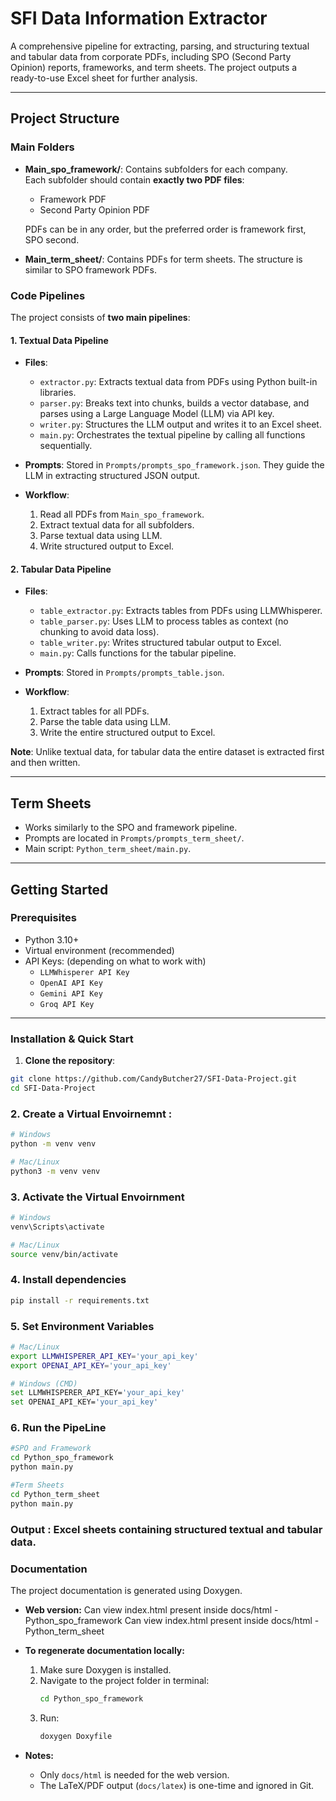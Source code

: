 # SFI Data Information Extractor

A comprehensive pipeline for extracting, parsing, and structuring textual and tabular data from corporate PDFs, including SPO (Second Party Opinion) reports, frameworks, and term sheets. The project outputs a ready-to-use Excel sheet for further analysis.

---

## Project Structure

### Main Folders

- **Main_spo_framework/**: Contains subfolders for each company.  
  Each subfolder should contain **exactly two PDF files**:
  - Framework PDF
  - Second Party Opinion PDF  

  PDFs can be in any order, but the preferred order is framework first, SPO second.

- **Main_term_sheet/**: Contains PDFs for term sheets. The structure is similar to SPO framework PDFs.

### Code Pipelines

The project consists of **two main pipelines**:

#### 1. Textual Data Pipeline

- **Files**:
  - `extractor.py`: Extracts textual data from PDFs using Python built-in libraries.
  - `parser.py`: Breaks text into chunks, builds a vector database, and parses using a Large Language Model (LLM) via API key.
  - `writer.py`: Structures the LLM output and writes it to an Excel sheet.
  - `main.py`: Orchestrates the textual pipeline by calling all functions sequentially.
  
- **Prompts**: Stored in `Prompts/prompts_spo_framework.json`. They guide the LLM in extracting structured JSON output.

- **Workflow**:
  1. Read all PDFs from `Main_spo_framework`.
  2. Extract textual data for all subfolders.
  3. Parse textual data using LLM.
  4. Write structured output to Excel.

#### 2. Tabular Data Pipeline

- **Files**:
  - `table_extractor.py`: Extracts tables from PDFs using LLMWhisperer.
  - `table_parser.py`: Uses LLM to process tables as context (no chunking to avoid data loss).
  - `table_writer.py`: Writes structured tabular output to Excel.
  - `main.py`: Calls functions for the tabular pipeline.
  
- **Prompts**: Stored in `Prompts/prompts_table.json`.

- **Workflow**:
  1. Extract tables for all PDFs.
  2. Parse the table data using LLM.
  3. Write the entire structured output to Excel.

**Note**: Unlike textual data, for tabular data the entire dataset is extracted first and then written.

---

## Term Sheets

- Works similarly to the SPO and framework pipeline.
- Prompts are located in `Prompts/prompts_term_sheet/`.
- Main script: `Python_term_sheet/main.py`.

---

## Getting Started

### Prerequisites

- Python 3.10+
- Virtual environment (recommended)
- API Keys: (depending on what to work with)
  - `LLMWhisperer API Key`
  - `OpenAI API Key`
  - `Gemini API Key`
  - `Groq API Key`

  
---

### Installation & Quick Start

1. **Clone the repository**:

```bash
git clone https://github.com/CandyButcher27/SFI-Data-Project.git
cd SFI-Data-Project
```
### 2. **Create a Virtual Envoirnemnt** :

```bash
# Windows
python -m venv venv

# Mac/Linux
python3 -m venv venv
```
### 3. **Activate the Virtual Envoirnment**
```bash
# Windows
venv\Scripts\activate

# Mac/Linux
source venv/bin/activate
```
### 4. **Install dependencies**
```bash
pip install -r requirements.txt
```
### 5. **Set Environment Variables**
```bash
# Mac/Linux
export LLMWHISPERER_API_KEY='your_api_key'
export OPENAI_API_KEY='your_api_key'

# Windows (CMD)
set LLMWHISPERER_API_KEY='your_api_key'
set OPENAI_API_KEY='your_api_key'
```
### 6. **Run the PipeLine**
```bash
#SPO and Framework
cd Python_spo_framework
python main.py

#Term Sheets
cd Python_term_sheet
python main.py
```

### Output :  Excel sheets containing structured textual and tabular data.

### Documentation

The project documentation is generated using Doxygen.

- **Web version:** 
Can view index.html present inside docs/html - Python_spo_framework
Can view index.html present inside docs/html - Python_term_sheet
  
- **To regenerate documentation locally:**  
  1. Make sure Doxygen is installed.  
  2. Navigate to the project folder in terminal:
     ```bash
     cd Python_spo_framework
     ```
  3. Run:
     ```bash
     doxygen Doxyfile
     ```
- **Notes:**  
  - Only `docs/html` is needed for the web version.  
  - The LaTeX/PDF output (`docs/latex`) is one-time and ignored in Git.

